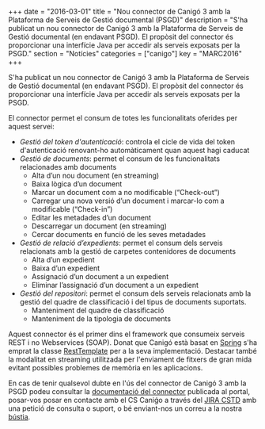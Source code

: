 +++
date        = "2016-03-01"
title       = "Nou connector de Canigó 3 amb la Plataforma de Serveis de Gestió documental (PSGD)"
description = "S'ha publicat un nou connector de Canigó 3 amb la Plataforma de Serveis de Gestió documental (en endavant PSGD). El propòsit del connector és proporcionar una interfície Java per accedir als serveis exposats per la PSGD."
section     = "Notícies"
categories  = ["canigo"]
key         = "MARC2016"
+++

S'ha publicat un nou connector de Canigó 3 amb la Plataforma de Serveis de Gestió documental (en endavant PSGD). El propòsit del connector és proporcionar una interfície Java per accedir als serveis exposats per la PSGD.

El connector permet el consum de totes les funcionalitats oferides per aquest servei:

* _Gestió del token d'autenticació_: controla el cicle de vida del token d'autenticació renovant-ho automàticament quan aquest hagi caducat
* _Gestió de documents_: permet el consum de les funcionalitats relacionades amb documents
	- Alta d’un nou document (en streaming)
	- Baixa lògica d’un document
	- Marcar un document com a no modificable (“Check-out”)
	- Carregar una nova versió d’un document i marcar-lo com a modificable (“Check-in”)
	- Editar les metadades d’un document
	- Descarregar un document (en streaming)
	- Cercar documents en funció de les seves metadades
* _Gestió de relació d’expedients_: permet el consum dels serveis relacionats amb la gestió de carpetes contenidores de documents
	- Alta d’un expedient
	- Baixa d’un expedient
	- Assignació d’un document a un expedient
	- Eliminar l’assignació d’un document a un expedient
* _Gestió del repositori_: permet el consum dels serveis relacionats amb la gestió del quadre de classificació i del tipus de documents
suportats.
	- Manteniment del quadre de classificació
	- Manteniment de la tipologia de documents

Aquest connector és el primer dins el framework que consumeix serveis REST i no Webservices (SOAP). Donat que Canigó està basat en [Spring](https://projects.spring.io/spring-framework/) s'ha emprat la classe [RestTemplate](https://docs.spring.io/spring/docs/current/javadoc-api/org/springframework/web/client/RestTemplate.html) per a la seva implementació. Destacar també la modalitat en streaming utilitzada per l'enviament de fitxers de gran mida evitant possibles problemes de memòria en les aplicacions.

En cas de tenir qualsevol dubte en l'ús del connector de Canigó 3 amb la PSGD podeu consultar la [documentació del connector](http://canigo.ctti.gencat.cat/canigo-documentacio-versions-3x-integracio/modul-psgd/) publicada al portal, posar-vos posar en contacte amb el CS Caniǵo a través del [JIRA CSTD](https://cstd.ctti.gencat.cat/jiracstd/CAN) amb una petició de consulta o suport, o bé enviant-nos un correu a la nostra [bústia](mailto:oficina-tecnica.canigo.ctti@gencat.cat).

